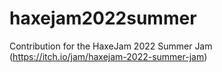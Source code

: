 # haxejam2022summer
Contribution for the HaxeJam 2022 Summer Jam (https://itch.io/jam/haxejam-2022-summer-jam)
